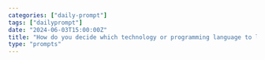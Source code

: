 ```yaml
---
categories: ["daily-prompt"]
tags: ["dailyprompt"]
date: "2024-06-03T15:00:00Z"
title: "How do you decide which technology or programming language to learn next?"
type: "prompts"
---
```

